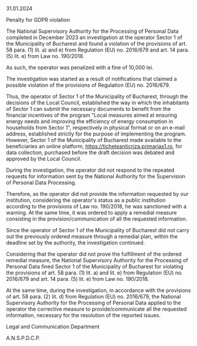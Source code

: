 31.01.2024

Penalty for GDPR violation

The National Supervisory Authority for the Processing of Personal Data completed in December 2023 an investigation at the operator Sector 1 of the Municipality of Bucharest and found a violation of the provisions of art. 58 para. (1) lit. a) and e) from Regulation (EU) no. 2016/679 and art. 14 para. (5) lit. e) from Law no. 190/2018.

As such, the operator was penalized with a fine of 10,000 lei.

The investigation was started as a result of notifications that claimed a possible violation of the provisions of Regulation (EU) no. 2016/679.

Thus, the operator of Sector 1 of the Municipality of Bucharest, through the decisions of the Local Council, established the way in which the inhabitants of Sector 1 can submit the necessary documents to benefit from the financial incentives of the program "Local measures aimed at ensuring energy needs and improving the efficiency of energy consumption in households from Sector 1", respectively in physical format or on an e-mail address, established strictly for the purpose of implementing the program. However, Sector 1 of the Municipality of Bucharest made available to the beneficiaries an online platform, https://ticheteanticriza.primarias1.ro, for data collection, purchased before the draft decision was debated and approved by the Local Council.

During the investigation, the operator did not respond to the repeated requests for information sent by the National Authority for the Supervision of Personal Data Processing.

Therefore, as the operator did not provide the information requested by our institution, considering the operator's status as a public institution according to the provisions of Law no. 190/2018, he was sanctioned with a warning. At the same time, it was ordered to apply a remedial measure consisting in the provision/communication of all the requested information.

Since the operator of Sector 1 of the Municipality of Bucharest did not carry out the previously ordered measure through a remedial plan, within the deadline set by the authority, the investigation continued.

Considering that the operator did not prove the fulfillment of the ordered remedial measure, the National Supervisory Authority for the Processing of Personal Data fined Sector 1 of the Municipality of Bucharest for violating the provisions of art. 58 para. (1) lit. a) and lit. e) from Regulation (EU) no. 2016/679 and art. 14 para. (5) lit. e) from Law no. 190/2018.

At the same time, during the investigation, in accordance with the provisions of art. 58 para. (2) lit. d) from Regulation (EU) no. 2016/679, the National Supervisory Authority for the Processing of Personal Data applied to the operator the corrective measure to provide/communicate all the requested information, necessary for the resolution of the reported issues.

Legal and Communication Department

A.N.S.P.D.C.P.
